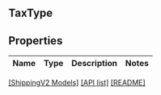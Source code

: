 ## TaxType

## Properties

Name | Type | Description | Notes
------------ | ------------- | ------------- | -------------

[[ShippingV2 Models]](../) [[API list]](../../Api) [[README]](../../../README.md)
